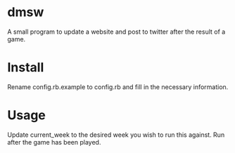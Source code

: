dmsw
========
A small program to update a website and post to twitter after the result of a game.

Install
========
Rename config.rb.example to config.rb and fill in the necessary information.

Usage
========
Update current_week to the desired week you wish to run this against.
Run after the game has been played.
